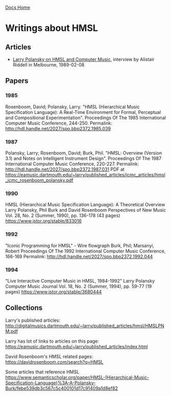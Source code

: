 [Docs Home](.)

# Writings about HMSL

## Articles

* [Larry Polansky on HMSL and Computer Music](docs/chroma_interview_polansky.pdf), interview by Alistair Riddell in Melbourne, 1989-02-08

## Papers

### 1985

Rosenboom, David; Polansky, Larry.
"HMSL (Hierarchical Music Specification Language): A Real-Time Environment for Formal, Perceptual and Compositional Experimentation".
Proceedings Of The 1985 International Computer Music Conference, 244-250.
Permalink: http://hdl.handle.net/2027/spo.bbp2372.1985.039

### 1987

Polansky, Larry; Rosenboom, David; Burk, Phil.
"HMSL: Overview (Version 3.1) and Notes on Intelligent Instrument Design".
Proceedings Of The 1987 International Computer Music Conference, 220-227.
Permalink: http://hdl.handle.net/2027/spo.bbp2372.1987.031
PDF at https://eamusic.dartmouth.edu/~larry/published_articles/icmc_articles/hmsl_icmc_rosenboom_polansky.pdf

### 1990

HMSL (Hierarchical Music Specification Language): A Theoretical Overview
Larry Polansky, Phil Burk and David Rosenboom
Perspectives of New Music
Vol. 28, No. 2 (Summer, 1990), pp. 136-178 (43 pages)
https://www.jstor.org/stable/833016

### 1992

"Iconic Programming for HMSL" - Wire flowgraph
Burk, Phil; Marsanyi, Robert
Proceedings Of The 1992 International Computer Music Conference, 166-169
Permalink: http://hdl.handle.net/2027/spo.bbp2372.1992.044

### 1994

"Live Interactive Computer Music in HMSL, 1984-1992"
Larry Polansky
Computer Music Journal
Vol. 18, No. 2 (Summer, 1994), pp. 59-77 (19 pages)
https://www.jstor.org/stable/3680444

## Collections

Larry's published articles: http://digitalmusics.dartmouth.edu/~larry/published_articles/hmsl/HMSLPNM.pdf

Larry has lot of links to articles on this page:
https://eamusic.dartmouth.edu/~larry/published_articles/index.html

David Rosenboom's HMSL related pages:
https://davidrosenboom.com/search?q=HMSL

Some articles that reference HMSL
https://www.semanticscholar.org/paper/HMSL-(Hierarchical-Music-Specification-Language)%3A-A-Polansky-Burk/febe539db3c567c5c400101d17c91409a1d8ef82

